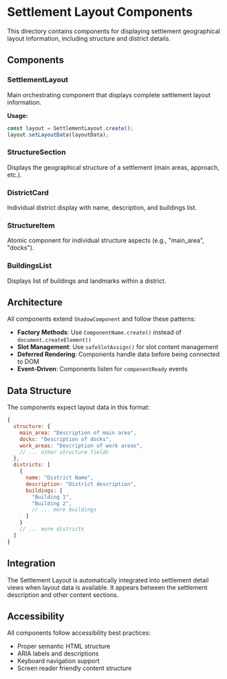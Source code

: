 # Settlement Layout Components

This directory contains components for displaying settlement geographical layout information, including structure and district details.

## Components

### SettlementLayout
Main orchestrating component that displays complete settlement layout information.

**Usage:**
```javascript
const layout = SettlementLayout.create();
layout.setLayoutData(layoutData);
```

### StructureSection
Displays the geographical structure of a settlement (main areas, approach, etc.).

### DistrictCard
Individual district display with name, description, and buildings list.

### StructureItem
Atomic component for individual structure aspects (e.g., "main_area", "docks").

### BuildingsList
Displays list of buildings and landmarks within a district.

## Architecture

All components extend `ShadowComponent` and follow these patterns:

- **Factory Methods**: Use `ComponentName.create()` instead of `document.createElement()`
- **Slot Management**: Use `safeSlotAssign()` for slot content management
- **Deferred Rendering**: Components handle data before being connected to DOM
- **Event-Driven**: Components listen for `componentReady` events

## Data Structure

The components expect layout data in this format:

```javascript
{
  structure: {
    main_area: "Description of main area",
    docks: "Description of docks",
    work_areas: "Description of work areas",
    // ... other structure fields
  },
  districts: [
    {
      name: "District Name",
      description: "District description",
      buildings: [
        "Building 1",
        "Building 2",
        // ... more buildings
      ]
    }
    // ... more districts
  ]
}
```

## Integration

The Settlement Layout is automatically integrated into settlement detail views when layout data is available. It appears between the settlement description and other content sections.

## Accessibility

All components follow accessibility best practices:
- Proper semantic HTML structure
- ARIA labels and descriptions
- Keyboard navigation support
- Screen reader friendly content structure
